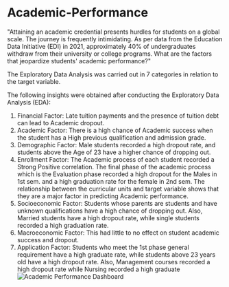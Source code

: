 # Academic-Performance
"Attaining an academic credential presents hurdles for students on a global scale. The journey is frequently intimidating. As per data from the Education Data Initiative (EDI) in 2021, approximately 40% of undergraduates withdraw from their university or college programs. What are the factors that jeopardize students' academic performance?"

The Exploratory Data Analysis was carried out in 7 categories in relation to the target variable.

The following insights were obtained after conducting the Exploratory Data Analysis (EDA):

1. Financial Factor: Late tuition payments and the presence of tuition debt can lead to Academic dropout.
2. Academic Factor: There is a high chance of Academic success when the student has a High previous qualification and admission grade.
3. Demographic Factor: Male students recorded a high dropout rate, and students above the Age of 23 have a higher chance of dropping out.
4. Enrollment Factor: The Academic process of each student recorded a Strong Positive correlation. The final phase of the academic process which is the Evaluation phase recorded a high dropout for the Males in 1st sem. and a high graduation rate for the female in 2nd sem. The relationship between the curricular units and target variable shows that they are a major factor in predicting Academic performance.
5. Socioeconomic Factor: Students whose parents are students and have unknown qualifications have a high chance of dropping out. Also, Married students have a high dropout rate, while single students recorded a high graduation rate.
6. Macroeconomic Factor: This had little to no effect on student academic success and dropout. 
7. Application Factor: Students who meet the 1st phase general requirement have a high graduate rate, while students above 23 years old have a high dropout rate. Also, Management courses recorded a high dropout rate while Nursing recorded a high graduate 
![Academic Performance Dashboard](https://github.com/IbehDera/Academic-Performance/assets/125457751/d577b00f-79df-4db5-a8be-61e7ef1ddc67)
